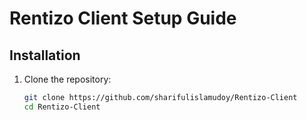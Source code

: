 # Rentizo Client Setup Guide

## Installation

1. Clone the repository:
   ```bash
   git clone https://github.com/sharifulislamudoy/Rentizo-Client
   cd Rentizo-Client
